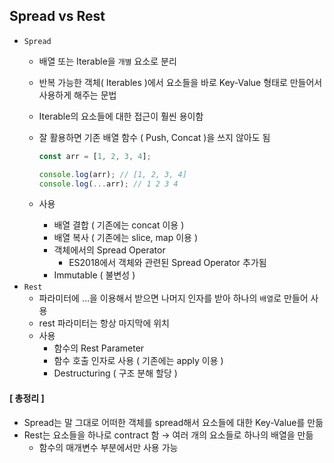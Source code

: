 ## Spread vs Rest
- `Spread`
  - 배열 또는 Iterable을 `개별` 요소로 분리
  - 반복 가능한 객체( Iterables )에서 요소들을 바로 Key-Value 형태로 만들어서 사용하게 해주는 문법
  - Iterable의 요소들에 대한 접근이 훨씬 용이함
  - 잘 활용하면 기존 배열 함수 ( Push, Concat )을 쓰지 않아도 됨
      
      ```jsx
      const arr = [1, 2, 3, 4];
      
      console.log(arr); // [1, 2, 3, 4]
      console.log(...arr); // 1 2 3 4
      ```
      
  - 사용
      - 배열 결합 ( 기존에는 concat 이용 )
      - 배열 복사 ( 기존에는 slice, map 이용 )
      - 객체에서의 Spread Operator
          - ES2018에서 객체와 관련된 Spread Operator 추가됨
      - Immutable ( 불변성 )
- `Rest`
  - 파라미터에 …을 이용해서 받으면 나머지 인자를 받아 하나의 `배열`로 만들어 사용
  - rest 파라미터는 항상 마지막에 위치
  - 사용
    - 함수의 Rest Parameter
    - 함수 호출 인자로 사용 ( 기존에는 apply 이용 )
    - Destructuring ( 구조 분해 할당 )

#### [ 총정리 ]
- Spread는 말 그대로 어떠한 객체를 spread해서 요소들에 대한 Key-Value를 만듦
- Rest는 요소들을 하나로 contract 함 → 여러 개의 요소들로 하나의 배열을 만듦
  - 함수의 매개변수 부분에서만 사용 가능
    
